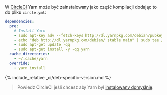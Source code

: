 W [CircleCI](https://circleci.com/) Yarn może być zainstalowany jako część kompilacji dodając to do pliku `circle.yml`:

```yml
dependencies:
  pre:
    # Install Yarn
    - sudo apt-key adv --fetch-keys http://dl.yarnpkg.com/debian/pubkey.gpg
    - echo "deb http://dl.yarnpkg.com/debian/ stable main" | sudo tee /etc/apt/sources.list.d/yarn.list
    - sudo apt-get update -qq
    - sudo apt-get install -y -qq yarn
  cache_directories:
    - ~/.cache/yarn
  override:
    - yarn install
```

{% include_relative _ci/deb-specific-version.md %}

> Powiedz CircleCI jeśli chcesz aby Yarn był [instalowany domyślnie](https://discuss.circleci.com/t/preinstall-yarn/7353).